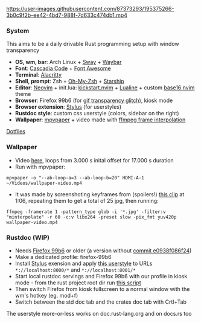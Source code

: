 https://user-images.githubusercontent.com/87373293/195375266-3b0c9f2b-ee42-4bd7-988f-7d633c474db1.mp4

### System

This aims to be a daily drivable Rust programming setup with window transparency

+ **OS, wm, bar**: Arch Linux + [Sway](https://github.com/swaywm/sway) + [Waybar](https://github.com/Alexays/Waybar)
+ **Font**: [Cascadia Code](https://github.com/microsoft/cascadia-code) + [Font Awesome](https://github.com/FortAwesome/Font-Awesome)
+ **Terminal**: [Alacritty](https://github.com/alacritty/alacritty)
+ **Shell, prompt**: Zsh + [Oh-My-Zsh](https://github.com/ohmyzsh/ohmyzsh) + [Starship](https://github.com/starship/starship)
+ **Editor**: [Neovim](https://github.com/neovim/neovim) + init.lua: [kickstart.nvim](https://github.com/nvim-lua/kickstart.nvim) + [Lualine](https://github.com/nvim-lualine/lualine.nvim) + custom [base16 nvim](https://github.com/wincent/base16-nvim) theme
+ **Browser**: Firefox 99b6 (for [gif transparency glitch](https://bugzilla.mozilla.org/show_bug.cgi?id=1758975)), kiosk mode
+ **Browser extension**: [Stylus](https://github.com/openstyles/stylus) (for userstyles)
+ **Rustdoc style**: custom css userstyle (colors, sidebar on the right)
+ **Wallpaper**: [mpvpaper](https://github.com/GhostNaN/mpvpaper) + video made with [ffmpeg frame interpolation](https://ffmpeg.org/ffmpeg-all.html#minterpolate)

[Dotfiles](https://github.com/gergo-salyi/system-theme-001-rust-workstation)

### Wallpaper

+ Video [here](https://mega.nz/file/04dUCCIA#_YugW77rsZW4U9J9OB9_C6o_xNi04GgDStfYoYpIibQ), loops from 3.000 s inital offset for 17.000 s duration
+ Run with mpvpaper:

`mpvpaper -o "--ab-loop-a=3 --ab-loop-b=20" HDMI-A-1 ~/Videos/wallpaper-video.mp4`

+ It was made by screenshoting keyframes from (spoilers!) [this clip](https://www.youtube.com/watch?v=svBjMEhrjbk) at 1:06, repeating them to get a total of 25 jpg, then running:

`ffmpeg -framerate 1 -pattern_type glob -i '*.jpg' -filter:v "minterpolate" -r 60 -c:v libx264 -preset slow -pix_fmt yuv420p wallpaper-video.mp4`

### Rustdoc (WIP)

+ Needs [Firefox 99b6](https://download-installer.cdn.mozilla.net/pub/firefox/releases/96.0b6/linux-x86_64/en-US/) or older (a version without [commit e0938f086f24](https://hg.mozilla.org/mozilla-central/rev/e0938f086f2401b9589f6b98c9a0ac30e67e487a))
+ Make a dedicated profile: firefox-99b6
+ Install [Stylus](https://github.com/openstyles/stylus) exension and apply [this userstyle](https://github.com/gergo-salyi/system-theme-001-rust-workstation/blob/master/rustdoc-userstyle.css) to URLs `*://localhost:8000/*` and `*://localhost:8001/*`
+ Start local rustdoc servings and Firefox 99b6 with our profile in kiosk mode - from the rust project root dir run [this script](https://github.com/gergo-salyi/system-theme-001-rust-workstation/blob/master/.local/bin/rustdoc-local)
+ Then switch Firefox from kiosk fullscreen to a normal window with the wm's hotkey (eg. mod+f) 
+ Switch between the std doc tab and the crates doc tab with Crtl+Tab

The userstyle more-or-less works on doc.rust-lang.org and on docs.rs too
